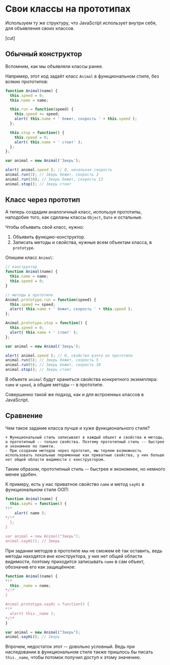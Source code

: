 # Свои классы на прототипах

Используем ту же структуру, что JavaScript использует внутри себя, для объявления своих классов.

[cut]

## Обычный конструктор

Вспомним, как мы объявляли классы ранее.

Например, этот код задаёт класс `Animal` в функциональном стиле, без всяких прототипов:

```js run
function Animal(name) {
  this.speed = 0;
  this.name = name;

  this.run = function(speed) {
    this.speed += speed;
    alert( this.name + ' бежит, скорость ' + this.speed );
  };

  this.stop = function() {
    this.speed = 0;
    alert( this.name + ' стоит' );
  };
};

var animal = new Animal('Зверь');

alert( animal.speed ); // 0, начальная скорость
animal.run(3); // Зверь бежит, скорость 3
animal.run(10); // Зверь бежит, скорость 13
animal.stop(); // Зверь стоит
```

## Класс через прототип

А теперь создадим аналогичный класс, используя прототипы, наподобие того, как сделаны классы `Object`, `Date` и остальные.

Чтобы объявить свой класс, нужно:

1. Объявить функцию-конструктор.
2. Записать методы и свойства, нужные всем объектам класса, в `prototype`.

Опишем класс `Animal`:

```js run
// конструктор
function Animal(name) {
  this.name = name;
  this.speed = 0;
}

// методы в прототипе
Animal.prototype.run = function(speed) {
  this.speed += speed;
  alert( this.name + ' бежит, скорость ' + this.speed );
};

Animal.prototype.stop = function() {
  this.speed = 0;
  alert( this.name + ' стоит' );
};

var animal = new Animal('Зверь');

alert( animal.speed ); // 0, свойство взято из прототипа
animal.run(5); // Зверь бежит, скорость 5
animal.run(5); // Зверь бежит, скорость 10
animal.stop(); // Зверь стоит
```

В объекте `animal` будут храниться свойства конкретного экземпляра: `name` и `speed`, а общие методы -- в прототипе.

Совершенно такой же подход, как и для встроенных классов в JavaScript.

## Сравнение

Чем такое задание класса лучше и хуже функционального стиля?

```compare
+ Функциональный стиль записывает в каждый объект и свойства и методы, а прототипный -- только свойства. Поэтому прототипный стиль -- быстрее и экономнее по памяти.
- При создании методов через прототип, мы теряем возможность использовать локальные переменные как приватные свойства, у них больше нет общей области видимости с конструктором.
```

Таким образом, прототипный стиль -- быстрее и экономнее, но немного  менее удобен.

К примеру, есть у нас приватное свойство `name` и метод `sayHi` в функциональном стиле ООП:

```js run
function Animal(name) {
  this.sayHi = function() {
*!*
    alert( name );
*/!*
  };
}

var animal = new Animal("Зверь");
animal.sayHi(); // Зверь
```

При задании методов в прототипе мы не сможем её так оставить, ведь методы находятся *вне* конструктора, у них нет общей области видимости, поэтому приходится записывать `name` в сам объект, обозначив его как защищённое:

```js run
function Animal(name) {
*!*
  this._name = name;
*/!*
}

Animal.prototype.sayHi = function() {
*!*
  alert( this._name );
*/!*
}

var animal = new Animal("Зверь");
animal.sayHi(); // Зверь
```

Впрочем, недостаток этот -- довольно условный. Ведь при наследовании в функциональном стиле также пришлось бы писать `this._name`, чтобы потомок получил доступ к этому значению.
